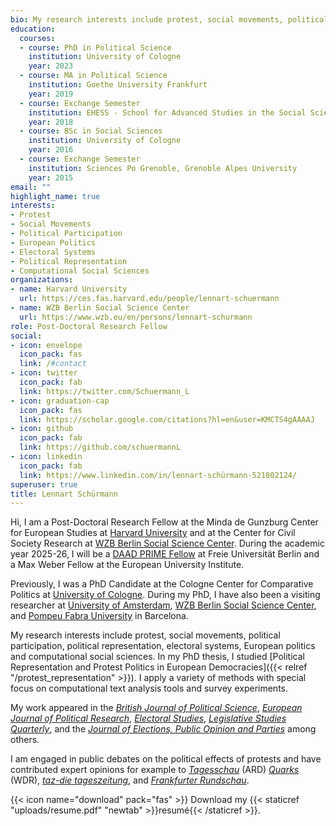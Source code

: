 ```yaml
---
bio: My research interests include protest, social movements, political participation, political representation, electoral systems, European politics and computational social sciences.
education:
  courses:
  - course: PhD in Political Science
    institution: University of Cologne
    year: 2023
  - course: MA in Political Science
    institution: Goethe University Frankfurt
    year: 2019
  - course: Exchange Semester
    institution: EHESS - School for Advanced Studies in the Social Sciences Paris
    year: 2018
  - course: BSc in Social Sciences
    institution: University of Cologne
    year: 2016
  - course: Exchange Semester
    institution: Sciences Po Grenoble, Grenoble Alpes University
    year: 2015
email: ""
highlight_name: true
interests:
- Protest
- Social Movements
- Political Participation 
- European Politics
- Electoral Systems
- Political Representation
- Computational Social Sciences
organizations:
- name: Harvard University
  url: https://ces.fas.harvard.edu/people/lennart-schuermann
- name: WZB Berlin Social Science Center
  url: https://www.wzb.eu/en/persons/lennart-schurmann
role: Post-Doctoral Research Fellow
social:
- icon: envelope
  icon_pack: fas
  link: /#contact
- icon: twitter
  icon_pack: fab
  link: https://twitter.com/Schuermann_L
- icon: graduation-cap
  icon_pack: fas
  link: https://scholar.google.com/citations?hl=en&user=KMCTS4gAAAAJ
- icon: github
  icon_pack: fab
  link: https://github.com/schuermannL
- icon: linkedin
  icon_pack: fab
  link: https://www.linkedin.com/in/lennart-schürmann-521802124/
superuser: true
title: Lennart Schürmann
---
```


Hi, I am a Post-Doctoral Research Fellow at the Minda de Gunzburg Center for European Studies at [Harvard University](https://ces.fas.harvard.edu/people/lennart-schuermann) and at the Center for Civil Society Research at [WZB Berlin Social Science Center](https://www.wzb.eu/en/persons/lennart-schurmann). During the academic year 2025-26, I will be a [DAAD PRIME Fellow](https://www.daad.de/en/studying-in-germany/scholarships/daad-funding-programmes/prime/prime-fellows-202324/) at Freie Universität Berlin and a Max Weber Fellow at the European University Institute.

Previously, I was a PhD Candidate at the Cologne Center for Comparative Politics at [University of Cologne](https://cccp.uni-koeln.de/en/). During my PhD, I have also been a visiting researcher at [University of Amsterdam](https://www.uva.nl/en), [WZB Berlin Social Science Center](https://www.wzb.eu/en), and [Pompeu Fabra University](https://www.upf.edu) in Barcelona. 

My research interests include protest, social movements, political participation, political representation, electoral systems, European politics and computational social sciences. In my PhD thesis, I studied [Political Representation and Protest Politics in European Democracies]({{< relref "/protest_representation" >}}). I apply a variety of methods with special focus on computational text analysis tools and survey experiments.

My work appeared in the [_British Journal of Political Science_](https://doi.org/10.1017/S0007123423000169), [_European Journal of Political Research_](https://doi.org/10.1111/1475-6765.12704), [_Electoral Studies_](https://doi.org/10.1016/j.electstud.2022.102575), [_Legislative Studies Quarterly_](https://doi.org/10.1111/lsq.12379), and the [_Journal of Elections, Public Opinion and Parties_](https://doi.org/10.1080/17457289.2023.2189729) among others. 

I am engaged in public debates on the political effects of protests and have contributed expert opinions for example to  [_Tagesschau_](https://www.tagesschau.de/inland/gesellschaft/fridays-for-future-244.html) (ARD) [_Quarks_](https://www.instagram.com/p/Cxmf-IHKDoX/) (WDR), [_taz-die tageszeitung_](https://taz.de/Klimastreik-von-Fridays-und-Verdi/!5995664/), and [_Frankfurter Rundschau_](https://www.fr.de/politik/verdi-und-fridays-for-future-warnstreiks-in-mehr-als-70-staedten-92865052.html).



{{< icon name="download" pack="fas" >}} Download my {{< staticref "uploads/resume.pdf" "newtab" >}}resumé{{< /staticref >}}.

